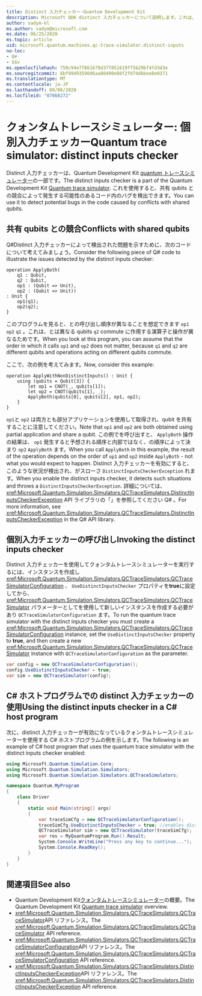 ```yaml
---
title: Distinct 入力チェッカー-Quantum Development Kit
description: Microsoft QDK distinct 入力チェッカーについて説明します。これは、Quantum トレースシミュレーターを使用して、 Q# 共有 qubits との潜在的な競合をコードに確認します。
author: vadym-kl
ms.author: vadym@microsoft.com
ms.date: 06/25/2020
ms.topic: article
uid: microsoft.quantum.machines.qc-trace-simulator.distinct-inputs
no-loc:
- Q#
- $$v
ms.openlocfilehash: 750c94e7f861678d37f051619ff5b29bf4fd3d3e
ms.sourcegitcommit: 6bf99d93590d6aa80490e88f2fd74dbbee8e0371
ms.translationtype: MT
ms.contentlocale: ja-JP
ms.lasthandoff: 08/06/2020
ms.locfileid: "87868272"
---
```

# <a name="quantum-trace-simulator-distinct-inputs-checker"></a><span data-ttu-id="2b318-103">クォンタムトレースシミュレーター: 個別入力チェッカー</span><span class="sxs-lookup"><span data-stu-id="2b318-103">Quantum trace simulator: distinct inputs checker</span></span>

<span data-ttu-id="2b318-104">Distinct 入力チェッカーは、Quantum Development Kit [quantum トレースシミュレーター](xref:microsoft.quantum.machines.qc-trace-simulator.intro)の一部です。</span><span class="sxs-lookup"><span data-stu-id="2b318-104">The distinct inputs checker is a part of the Quantum Development Kit [Quantum trace simulator](xref:microsoft.quantum.machines.qc-trace-simulator.intro).</span></span> <span data-ttu-id="2b318-105">これを使用すると、共有 qubits との競合によって発生する可能性のあるコード内のバグを検出できます。</span><span class="sxs-lookup"><span data-stu-id="2b318-105">You can use it to detect potential bugs in the code caused by conflicts with shared qubits.</span></span> 

## <a name="conflicts-with-shared-qubits"></a><span data-ttu-id="2b318-106">共有 qubits との競合</span><span class="sxs-lookup"><span data-stu-id="2b318-106">Conflicts with shared qubits</span></span>

<span data-ttu-id="2b318-107">Q#Distinct 入力チェッカーによって検出された問題を示すために、次のコードについて考えてみましょう。</span><span class="sxs-lookup"><span data-stu-id="2b318-107">Consider the following piece of Q# code to illustrate the issues detected by the distinct inputs checker:</span></span>

```qsharp
operation ApplyBoth(
    q1 : Qubit,
    q2 : Qubit,
    op1 : (Qubit => Unit),
    op2 : (Qubit => Unit))
: Unit {
    op1(q1);
    op2(q2);
}
```

<span data-ttu-id="2b318-108">このプログラムを見ると、との呼び出し順序が異なることを想定できます `op1` `op2` `q1` 。これは、とは異なる qubits `q2` commute に作用する演算子と操作が異なるためです。</span><span class="sxs-lookup"><span data-stu-id="2b318-108">When you look at this program, you can assume that the order in which it calls `op1` and `op2` does not matter, because `q1` and `q2` are different qubits and operations acting on different qubits commute.</span></span> 

<span data-ttu-id="2b318-109">ここで、次の例を考えてみます。</span><span class="sxs-lookup"><span data-stu-id="2b318-109">Now, consider this example:</span></span>

```qsharp
operation ApplyWithNonDistinctInputs() : Unit {
    using (qubits = Qubit[3]) {
        let op1 = CNOT(_, qubits[1]);
        let op2 = CNOT(qubits[1], _);
        ApplyBoth(qubits[0], qubits[2], op1, op2);
    }
}
```

<span data-ttu-id="2b318-110">`op1`と `op2` は両方とも部分アプリケーションを使用して取得され、qubit を共有することに注意してください。</span><span class="sxs-lookup"><span data-stu-id="2b318-110">Note that `op1` and `op2` are both obtained using partial application and share a qubit.</span></span> <span data-ttu-id="2b318-111">この例でを呼び出すと、 `ApplyBoth` 操作の結果は、 `op1` 発生すると予想される順序と内部ではなく、の順序によって決まり `op2` `ApplyBoth` ます。</span><span class="sxs-lookup"><span data-stu-id="2b318-111">When you call `ApplyBoth` in this example, the result of the operation depends on the order of `op1` and `op2` inside `ApplyBoth` - not what you would expect to happen.</span></span> <span data-ttu-id="2b318-112">Distinct 入力チェッカーを有効にすると、このような状況が検出され、がスローさ `DistinctInputsCheckerException` れます。</span><span class="sxs-lookup"><span data-stu-id="2b318-112">When you enable the distinct inputs checker, it detects such situations and throws a `DistinctInputsCheckerException`.</span></span> <span data-ttu-id="2b318-113">詳細については、 <xref:Microsoft.Quantum.Simulation.Simulators.QCTraceSimulators.DistinctInputsCheckerException> API ライブラリの「」を参照してください Q# 。</span><span class="sxs-lookup"><span data-stu-id="2b318-113">For more information, see <xref:Microsoft.Quantum.Simulation.Simulators.QCTraceSimulators.DistinctInputsCheckerException> in the Q# API library.</span></span>

## <a name="invoking-the-distinct-inputs-checker"></a><span data-ttu-id="2b318-114">個別入力チェッカーの呼び出し</span><span class="sxs-lookup"><span data-stu-id="2b318-114">Invoking the distinct inputs checker</span></span>

<span data-ttu-id="2b318-115">Distinct 入力チェッカーを使用してクォンタムトレースシミュレーターを実行するには、インスタンスを作成し <xref:Microsoft.Quantum.Simulation.Simulators.QCTraceSimulators.QCTraceSimulatorConfiguration> 、 `UseDistinctInputsChecker` プロパティを**true**に設定してから、 <xref:Microsoft.Quantum.Simulation.Simulators.QCTraceSimulators.QCTraceSimulator> パラメーターとしてを使用して新しいインスタンスを作成する必要があり `QCTraceSimulatorConfiguration` ます。</span><span class="sxs-lookup"><span data-stu-id="2b318-115">To run the quantum trace simulator with the distinct inputs checker you must create a <xref:Microsoft.Quantum.Simulation.Simulators.QCTraceSimulators.QCTraceSimulatorConfiguration> instance, set the `UseDistinctInputsChecker` property to **true**, and then create a new <xref:Microsoft.Quantum.Simulation.Simulators.QCTraceSimulators.QCTraceSimulator> instance with `QCTraceSimulatorConfiguration` as the parameter.</span></span> 

```csharp
var config = new QCTraceSimulatorConfiguration();
config.UseDistinctInputsChecker = true;
var sim = new QCTraceSimulator(config);
```

## <a name="using-the-distinct-inputs-checker-in-a-c-host-program"></a><span data-ttu-id="2b318-116">C# ホストプログラムでの distinct 入力チェッカーの使用</span><span class="sxs-lookup"><span data-stu-id="2b318-116">Using the distinct inputs checker in a C# host program</span></span>

<span data-ttu-id="2b318-117">次に、distinct 入力チェッカーが有効になっているクォンタムトレースシミュレーターを使用する C# ホストプログラムの例を示します。</span><span class="sxs-lookup"><span data-stu-id="2b318-117">The following is an example of C# host program that uses the quantum trace simulator with the distinct inputs checker enabled:</span></span>

```csharp
using Microsoft.Quantum.Simulation.Core;
using Microsoft.Quantum.Simulation.Simulators;
using Microsoft.Quantum.Simulation.Simulators.QCTraceSimulators;

namespace Quantum.MyProgram
{
    class Driver
    {
        static void Main(string[] args)
        {
            var traceSimCfg = new QCTraceSimulatorConfiguration();
            traceSimCfg.UseDistinctInputsChecker = true; //enables distinct inputs checker
            QCTraceSimulator sim = new QCTraceSimulator(traceSimCfg);
            var res = MyQuantumProgram.Run().Result;
            System.Console.WriteLine("Press any key to continue...");
            System.Console.ReadKey();
        }
    }
}
```

## <a name="see-also"></a><span data-ttu-id="2b318-118">関連項目</span><span class="sxs-lookup"><span data-stu-id="2b318-118">See also</span></span>

- <span data-ttu-id="2b318-119">Quantum Development Kit[クォンタムトレースシミュレーター](xref:microsoft.quantum.machines.qc-trace-simulator.intro)の概要。</span><span class="sxs-lookup"><span data-stu-id="2b318-119">The Quantum Development Kit [Quantum trace simulator](xref:microsoft.quantum.machines.qc-trace-simulator.intro) overview.</span></span>
- <span data-ttu-id="2b318-120"><xref:Microsoft.Quantum.Simulation.Simulators.QCTraceSimulators.QCTraceSimulator>API リファレンス。</span><span class="sxs-lookup"><span data-stu-id="2b318-120">The <xref:Microsoft.Quantum.Simulation.Simulators.QCTraceSimulators.QCTraceSimulator> API reference.</span></span>
- <span data-ttu-id="2b318-121"><xref:Microsoft.Quantum.Simulation.Simulators.QCTraceSimulators.QCTraceSimulatorConfiguration>API リファレンス。</span><span class="sxs-lookup"><span data-stu-id="2b318-121">The <xref:Microsoft.Quantum.Simulation.Simulators.QCTraceSimulators.QCTraceSimulatorConfiguration> API reference.</span></span>
- <span data-ttu-id="2b318-122"><xref:Microsoft.Quantum.Simulation.Simulators.QCTraceSimulators.DistinctInputsCheckerException>API リファレンス。</span><span class="sxs-lookup"><span data-stu-id="2b318-122">The <xref:Microsoft.Quantum.Simulation.Simulators.QCTraceSimulators.DistinctInputsCheckerException> API reference.</span></span>
